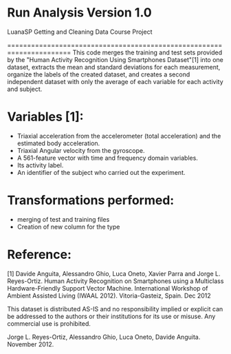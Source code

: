 Run Analysis
Version 1.0
======================================================================
LuanaSP
Getting and Cleaning Data Course Project

======================================================================
This code merges the training and test sets provided by the "Human Activity Recognition Using Smartphones Dataset"[1] into one dataset, 
extracts the mean and standard deviations for each measurement, organize the labels of the created dataset, and creates a second 
independent dataset with only the average of each variable for each activity and subject.

Variables [1]:
==========================
- Triaxial acceleration from the accelerometer (total acceleration) and the estimated body acceleration.
- Triaxial Angular velocity from the gyroscope. 
- A 561-feature vector with time and frequency domain variables. 
- Its activity label. 
- An identifier of the subject who carried out the experiment.

Transformations performed:
==========================
- merging of test and training files
- Creation of new column for the type

Reference:
==========================
[1] Davide Anguita, Alessandro Ghio, Luca Oneto, Xavier Parra and Jorge L. Reyes-Ortiz. Human Activity Recognition on Smartphones using a Multiclass Hardware-Friendly Support Vector Machine. International Workshop of Ambient Assisted Living (IWAAL 2012). Vitoria-Gasteiz, Spain. Dec 2012

This dataset is distributed AS-IS and no responsibility implied or explicit can be addressed to the authors or their institutions for its use or misuse. Any commercial use is prohibited.

Jorge L. Reyes-Ortiz, Alessandro Ghio, Luca Oneto, Davide Anguita. November 2012.
